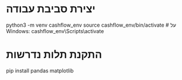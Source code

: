 # יצירת סביבת עבודה
python3 -m venv cashflow_env
source cashflow_env/bin/activate  # על Windows: cashflow_env\Scripts\activate

# התקנת תלות נדרשות
pip install pandas matplotlib

